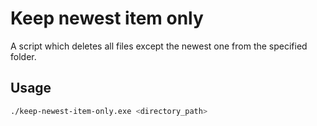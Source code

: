 # Keep newest item only

A script which deletes all files except the newest one from the specified folder.

## Usage
```bash
./keep-newest-item-only.exe <directory_path>
```
